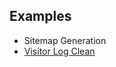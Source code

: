 ## Examples

- Sitemap Generation
- [Visitor Log Clean](https://docs.auroraextensions.com/magento/extensions/1.x/magecroncloudfunctions/latest/examples/visitor_log_clean/)
